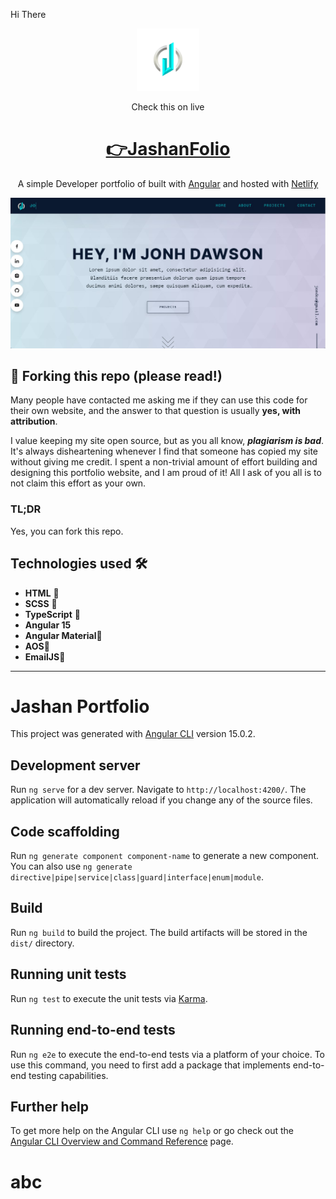 Hi There
<div align="center">
  <img alt="Logo" src="./src/assets/img/icon.png" width="100" />
</div>
<div align="center">
  <p>Check this on live</p>
</div>
<h1 align="center">
     <a href="https://juyelhushen.netlify.app/">👉JashanFolio</a>
     </h1>
<p align="center">
  A simple Developer portfolio of built with <a href="https://angular.io/" target="_blank">Angular</a> and hosted with <a href="https://www.netlify.com/" target="_blank">Netlify</a>
</p>

![demo](./src/assets/img/demo.png)

## 🚨 Forking this repo (please read!)

Many people have contacted me asking me if they can use this code for their own website, and the answer to that question is usually **yes, with attribution**.

I value keeping my site open source, but as you all know, _**plagiarism is bad**_. It's always disheartening whenever I find that someone has copied my site without giving me credit. I spent a non-trivial amount of effort building and designing this portfolio website, and I am proud of it! All I ask of you all is to not claim this effort as your own.

### TL;DR

Yes, you can fork this repo.

## Technologies used 🛠️

- **HTML** 🚀
- **SCSS** 🚀
- **TypeScript** 🚀
- **Angular 15**
- **Angular Material**🚀
- **AOS**🚀
- **EmailJS**🚀

---

# Jashan Portfolio

This project was generated with [Angular CLI](https://github.com/angular/angular-cli) version 15.0.2.

## Development server

Run `ng serve` for a dev server. Navigate to `http://localhost:4200/`. The application will automatically reload if you change any of the source files.

## Code scaffolding

Run `ng generate component component-name` to generate a new component. You can also use `ng generate directive|pipe|service|class|guard|interface|enum|module`.

## Build

Run `ng build` to build the project. The build artifacts will be stored in the `dist/` directory.

## Running unit tests

Run `ng test` to execute the unit tests via [Karma](https://karma-runner.github.io).

## Running end-to-end tests

Run `ng e2e` to execute the end-to-end tests via a platform of your choice. To use this command, you need to first add a package that implements end-to-end testing capabilities.

## Further help

To get more help on the Angular CLI use `ng help` or go check out the [Angular CLI Overview and Command Reference](https://angular.io/cli) page.
# abc
